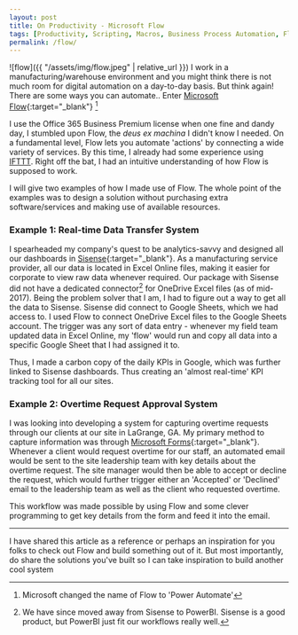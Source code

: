 ```yaml
---
layout: post
title: On Productivity - Microsoft Flow
tags: [Productivity, Scripting, Macros, Business Process Automation, Flow]
permalink: /flow/
---
```

![flow]({{ "/assets/img/flow.jpeg" | relative_url }})
I work in a manufacturing/warehouse environment and you might think there is not much room for digital automation on a day-to-day basis. But think again! There are some ways you can automate..
Enter [Microsoft Flow](https://flow.microsoft.com/en-us/){:target="_blank"} [^1]

[^1]: Microsoft changed the name of Flow to 'Power Automate'

I use the Office 365 Business Premium license when one fine and dandy day, I stumbled upon Flow, the *deus ex machina* I didn't know I needed. On a fundamental level, Flow lets you automate 'actions' by connecting a wide variety of services. By this time, I already had some experience using [IFTTT](https://ifttt.com/). Right off the bat, I had an intuitive understanding of how Flow is supposed to work.

I will give two examples of how I made use of Flow. The whole point of the examples was to design a solution without purchasing extra software/services and making use of available resources.

### Example 1: Real-time Data Transfer System
I spearheaded my company's quest to be analytics-savvy and designed all our dashboards in [Sisense](https://www.sisense.com/){:target="_blank"}. As a manufacturing service provider, all our data is located in Excel Online files, making it easier for corporate to view raw data whenever required. Our package with Sisense did not have a dedicated connector[^2] for OneDrive Excel files (as of mid-2017). Being the problem solver that I am, I had to figure out a way to get all the data to Sisense. Sisense did connect to Google Sheets, which we had access to. I used Flow to connect OneDrive Excel files to the Google Sheets account. The trigger was any sort of data entry - whenever my field team updated data in Excel Online, my 'flow' would run and copy all data into a specific Google Sheet that I had assigned it to.

Thus, I made a carbon copy of the daily KPIs in Google, which was further linked to Sisense dashboards. Thus creating an 'almost real-time' KPI tracking tool for all our sites.

[^2]: We have since moved away from Sisense to PowerBI. Sisense is a good product, but PowerBI just fit our workflows really well.

### Example 2: Overtime Request Approval System

I was looking into developing a system for capturing overtime requests through our clients at our site in LaGrange, GA. My primary method to capture information was through [Microsoft Forms](https://forms.office.com/){:target="_blank"}. Whenever a client would request overtime for our staff, an automated email would be sent to the site leadership team with key details about the overtime request. The site manager would then be able to accept or decline the request, which would further trigger either an 'Accepted' or 'Declined' email to the leadership team as well as the client who requested overtime.

This workflow was made possible by using Flow and some clever programming to get key details from the form and feed it into the email.

<hr>

I have shared this article as a reference or perhaps an inspiration for you folks to check out Flow and build something out of it. But most importantly, do share the solutions you've built so I can take inspiration to build another cool system
